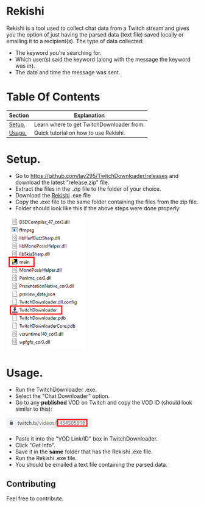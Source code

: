 # Rekishi
Rekishi is a tool used to collect chat data from a Twitch stream and gives you the option of just having the parsed data (text file) saved locally or emailing it to a recipient(s). The type of data collected:
- The keyword you're searching for.
- Which user(s) said the keyword (along with the message the keyword was in).
- The date and time the message was sent.

# Table Of Contents
|Section|Explanation|
|---------------------------------------------------------------|---------------------------------------------------------------------|
|[Setup.](#setup)                                               |   Learn where to get TwitchDownloader from.                         |
|[Usage.](#usage)                                               |   Quick tutorial on how to use Rekishi.                             |

# Setup.
- Go to https://github.com/lay295/TwitchDownloader/releases and download the latest "release.zip" file.
- Extract the files in the .zip file to the folder of your choice.
- Download the [Rekishi](https://github.com/Brimey/Rekishi/releases/tag/v1.0.0) .exe file
- Copy the .exe file to the same folder containing the files from the zip file.
- Folder should look like this if the above steps were done properly:
 
![Folder Preview](https://github.com/Brimey/Rekishi/blob/main/pictures/folder_preview.png)

# Usage.
- Run the TwitchDownloader .exe.
- Select the "Chat Downloader" option.
- Go to any **published** VOD on Twitch and copy the VOD ID (should look similar to this):

![VOD ID](https://github.com/Brimey/Rekishi/blob/main/pictures/vod_id.png)
- Paste it into the "VOD Link/ID" box in TwitchDownloader.
- Click "Get Info".
- Save it in the **same** folder that has the Rekishi .exe file.
- Run the Rekishi .exe file.
- You should be emailed a text file containing the parsed data. 

## Contributing
Feel free to contribute.
